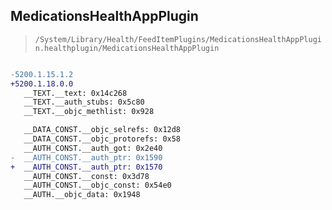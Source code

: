 ## MedicationsHealthAppPlugin

> `/System/Library/Health/FeedItemPlugins/MedicationsHealthAppPlugin.healthplugin/MedicationsHealthAppPlugin`

```diff

-5200.1.15.1.2
+5200.1.18.0.0
   __TEXT.__text: 0x14c268
   __TEXT.__auth_stubs: 0x5c80
   __TEXT.__objc_methlist: 0x928

   __DATA_CONST.__objc_selrefs: 0x12d8
   __DATA_CONST.__objc_protorefs: 0x58
   __AUTH_CONST.__auth_got: 0x2e40
-  __AUTH_CONST.__auth_ptr: 0x1590
+  __AUTH_CONST.__auth_ptr: 0x1570
   __AUTH_CONST.__const: 0x3d78
   __AUTH_CONST.__objc_const: 0x54e0
   __AUTH.__objc_data: 0x1948

```

